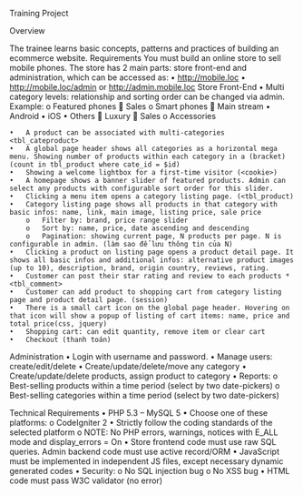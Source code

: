 Training Project

Overview

The trainee learns basic concepts, patterns and practices of building an ecommerce website.
Requirements
You must build an online store to sell mobile phones. The store has 2 main parts: store front-end and administration, which can be accessed as:
•	http://mobile.loc
•	http://mobile.loc/admin or http://admin.mobile.loc
Store Front-End
	•	Multi category levels: relationship and sorting order can be changed via admin. Example:
		o	Featured phones
				Sales
		o	Smart phones
				Main stream
				•	Android
				•	iOS
				•	Others
				Luxury
				Sales
		o	Accessories

	•	A product can be associated with multi-categories <tbl_cateproduct>
	•	A global page header shows all categories as a horizontal mega menu. Showing number of products within each category in a (bracket)(count in tbl_product where cate_id = $id)
	•	Showing a welcome lightbox for a first-time visitor (<cookie>)
	•	A homepage shows a banner slider of featured products. Admin can select any products with configurable sort order for this slider. 
	•	Clicking a menu item opens a category listing page. (<tbl_product)
	•	Category listing page shows all products in that category with basic infos: name, link, main image, listing price, sale price
		o	Filter by: brand, price range slider
		o	Sort by: name, price, date ascending and descending
		o	Pagination: showing current page, N products per page. N is configurable in admin. (làm sao để lưu thông tin của N)
	•	Clicking a product on listing page opens a product detail page. It shows all basic infos and additional infos: alternative product images (up to 10), description, brand, origin country, reviews, rating.
	•	Customer can post their star rating and review to each products *<tbl_comment>
	•	Customer can add product to shopping cart from category listing page and product detail page. (session)
	•	There is a small cart icon on the global page header. Hovering on that icon will show a popup of listing of cart items: name, price and total price(css, jquery)
	•	Shopping cart: can edit quantity, remove item or clear cart
	•	Checkout (thanh toán)


Administration
	•	Login with username and password.
	•	Manage users: create/edit/delete
	•	Create/update/delete/move any category
	•	Create/update/delete products, assign product to category
	•	Reports:
		o	Best-selling products within a time period (select by two date-pickers)
		o	Best-selling categories within a time period (select by two date-pickers)


Technical Requirements
	•	PHP 5.3 – MySQL 5
	•	Choose one of these platforms:
		o	CodeIgniter 2
	•	Strictly follow the coding standards of the selected platform
		o	NOTE: No PHP errors, warnings, notices with E_ALL mode and display_errors = On
	•	Store frontend code must use raw SQL queries. Admin backend code must use active record/ORM
	•	JavaScript must be implemented in independent JS files, except necessary dynamic generated codes
	•	Security:
		o	No SQL injection bug
		o	No XSS bug
	•	HTML code must pass W3C validator (no error)
